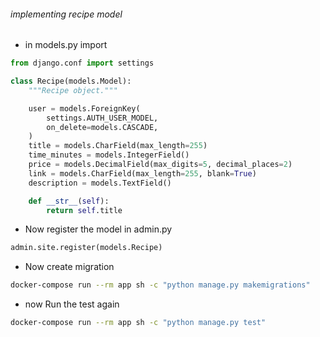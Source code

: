 ###### implementing recipe model

-   in models.py import

```py
from django.conf import settings
```

```py
class Recipe(models.Model):
    """Recipe object."""

    user = models.ForeignKey(
        settings.AUTH_USER_MODEL,
        on_delete=models.CASCADE,
    )
    title = models.CharField(max_length=255)
    time_minutes = models.IntegerField()
    price = models.DecimalField(max_digits=5, decimal_places=2)
    link = models.CharField(max_length=255, blank=True)
    description = models.TextField()

    def __str__(self):
        return self.title
```

-   Now register the model in admin.py

```py
admin.site.register(models.Recipe)
```

-   Now create migration

```sh
docker-compose run --rm app sh -c "python manage.py makemigrations"
```

-   now Run the test again

```sh
docker-compose run --rm app sh -c "python manage.py test"
```
